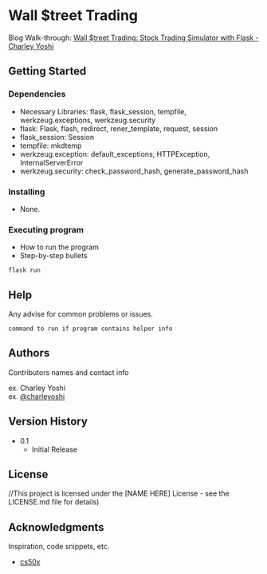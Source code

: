 # Wall $treet Trading

Blog Walk-through: [Wall $treet Trading: Stock Trading Simulator with Flask - Charley Yoshi](https://charleytsang.io/post.html)<br>


## Getting Started

### Dependencies

* Necessary Libraries: flask, flask_session, tempfile, werkzeug.exceptions, werkzeug.security
* flask:    Flask, flash, redirect, rener_template, request, session
* flask_session:    Session
* tempfile:    mkdtemp
* werkzeug.exception:    default_exceptions, HTTPException, InternalServerError
* werkzeug.security:    check_password_hash, generate_password_hash

### Installing

* None.

### Executing program

* How to run the program
* Step-by-step bullets
```
flask run
```

## Help

Any advise for common problems or issues.
```
command to run if program contains helper info
```

## Authors

Contributors names and contact info

ex. Charley Yoshi  
ex. [@charleyoshi](https://charleytsang.io)

## Version History

* 0.1
    * Initial Release

## License

 //This project is licensed under the [NAME HERE] License - see the LICENSE.md file for details)

## Acknowledgments

Inspiration, code snippets, etc.
* [cs50x](https://cs50.harvard.edu/x/2021/)

